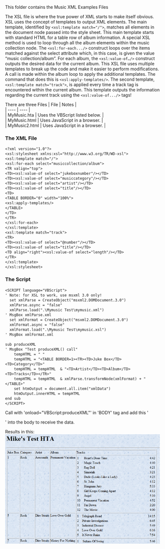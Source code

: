 This folder contains the Music XML Examples Files

The XSL file is where the true power of XML starts to make itself obvious. XSL uses the concept of templates to output XML elements. The main template, identified by `<xsl:template match="/">`, matches all elements in the document node passed into the style sheet. This main template starts with standard HTML for a table row of album information. A special XSL method is used to loop through all the album elements within the music collection node. The `<xsl:for-each.../>` construct loops over the items matched against the select attribute which, in this case, is given the value “music collection/album”. For each album, the `<xsl:value-of…/>` construct outputs the desired data for the current album. This XSL file uses multiple templates to break up the code and make it easier to perform modifications.
A call is made within the album loop to apply the additional templates. The command that does this is `<xsl:apply-templates/>`. The second template, `<xsl:template match="track">`, is applied every time a track tag is encountered within the current album. This template outputs the information regarding the current track using the `<xsl:value-of.../>` tags!  

There are three Files
| File | Notes |  
| ---- | ---- |  
| MyMusic.hta | Uses the VBScript listed below. |  
| MyMusic.html | Uses JavaScript in a browser. |  
| MyMusic2.html | Uses JavaScript in a browser. |  

### The XML File
```xmxl
<?xml version="1.0"?>
<xsl:stylesheet xmlns:xsl="http://www.w3.org/TR/WD-xsl">
<xsl:template match="/">
<xsl:for-each select="musiccollection/album">
<TR valign="top">
<TD><xsl:value-of select="jukeboxnumber"/></TD>
<TD><xsl:value-of select="musiccategory"/></TD>
<TD><xsl:value-of select="artist"/></TD>
<TD><xsl:value-of select="title"/></TD>
<TD>
<TABLE BORDER="0" width="100%">
<xsl:apply-templates/>
</TABLE>
</TD>
</TR>
</xsl:for-each>
</xsl:template>
<xsl:template match="track">
<TR>
<TD><xsl:value-of select="@number"/></TD>
<TD><xsl:value-of select="title"/></TD>
<TD align="right"><xsl:value-of select="length"/></TD>
</TR>
</xsl:template>
</xsl:stylesheet>
```

### The Script
```vbscript
<SCRIPT language="VBScript">
' Note: for XSL to work, use msxml 3.0 only!
  set xmlParse = CreateObject("msxml2.DOMDocument.3.0")
  xmlParse.async = "false"
  xmlParse.load(".\Mymusic Test\mymusic.xml")
' MsgBox xmlParse.xml
  set xmlFormat = CreateObject("msxml2.DOMDocument.3.0")
  xmlFormat.async = "false"
  xmlFormat.load(".\Mymusic Test\mymusic.xsl")
' MsgBox xmlFormat.xml

sub produceXML
' MsgBox "Test produceXML() call"
    tempHTML = " "
    tempHTML = "<TABLE BORDER=1><TR><TD>Juke Box</TD><TD>Category</TD>"
    tempHTML = tempHTML  & "<TD>Artist</TD><TD>Album</TD><TD>Tracks</TD></TR>"
    tempHTML = tempHTML  & xmlParse.transformNode(xmlFormat) + "</TABLE>"
    set htmOutput = document.all.item("xmlData")
    htmOutput.innerHTML = tempHTML
end sub
</SCRIPT>
```
Call with 'onload="VBScript:produceXML"' in 'BODY' tag and add this '<DIV id="xmlData"></DIV>' into the body to receive the data.  

Results in this:  
![MyMusic Display in Document](https://github.com/MikeMyers59/MikeMyers59/blob/main/XML/Music/MyMusic%20Document%20Display.png)

